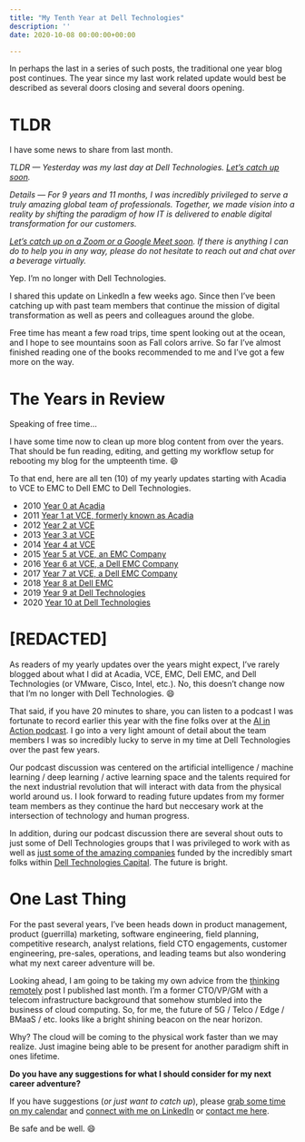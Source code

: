 ```yaml
---
title: "My Tenth Year at Dell Technologies"
description: ''
date: 2020-10-08 00:00:00+00:00

---
```


In perhaps the last in a series of such posts, the traditional one year blog post continues. The year since my last work related update would best be described as several doors closing and several doors opening.

TLDR
====

I have some news to share from last month.

*TLDR — Yesterday was my last day at Dell Technologies. [Let’s catch up soon](https://calendly.com/jaycuthrell/call).*

*Details — For 9 years and 11 months, I was incredibly privileged to serve a truly amazing global team of professionals. Together, we made vision into a reality by shifting the paradigm of how IT is delivered to enable digital transformation for our customers.*

*[Let’s catch up on a Zoom or a Google Meet soon](https://calendly.com/jaycuthrell/call). If there is anything I can do to help you in any way, please do not hesitate to reach out and chat over a beverage virtually.*

Yep. I’m no longer with Dell Technologies.

I shared this update on LinkedIn a few weeks ago. Since then I’ve been catching up with past team members that continue the mission of digital transformation as well as peers and colleagues around the globe.

Free time has meant a few road trips, time spent looking out at the ocean, and I hope to see mountains soon as Fall colors arrive. So far I’ve almost finished reading one of the books recommended to me and I’ve got a few more on the way.

The Years in Review
===================

Speaking of free time…

I have some time now to clean up more blog content from over the years. That should be fun reading, editing, and getting my workflow setup for rebooting my blog for the umpteenth time. :smile:

To that end, here are all ten (10) of my yearly updates starting with Acadia to VCE to EMC to Dell EMC to Dell Technologies.

* 2010 [Year 0 at Acadia](/private-clouds-ahead)
* 2011 [Year 1 at VCE, formerly known as Acadia](/my-first-year-at-vce)
* 2012 [Year 2 at VCE](/my-second-year-at-vce)
* 2013 [Year 3 at VCE](/my-third-year-at-vce)
* 2014 [Year 4 at VCE](/my-fourth-year-at-vce)
* 2015 [Year 5 at VCE, an EMC Company](/my-fifth-year-at-vce)
* 2016 [Year 6 at VCE, a Dell EMC Company](/my-sixth-year-at-vce)
* 2017 [Year 7 at VCE, a Dell EMC Company](/my-seventh-year-at-vce)
* 2018 [Year 8 at Dell EMC](/my-eighth-year-at-vce)
* 2019 [Year 9 at Dell Technologies](/my-ninth-year-at-vce)
* 2020 [Year 10 at Dell Technologies](/my-tenth-year-at-vce)

[REDACTED]
==========

As readers of my yearly updates over the years might expect, I’ve rarely blogged about what I did at Acadia, VCE, EMC, Dell EMC, and Dell Technologies (or VMware, Cisco, Intel, etc.). No, this doesn’t change now that I’m no longer with Dell Technologies. :smile:

That said, if you have 20 minutes to share, you can listen to a podcast I was fortunate to record earlier this year with the fine folks over at the [AI in Action podcast](https://alldus.com/blog/podcasts/aiinaction-jay-cuthrell-dell-technologies/). I go into a very light amount of detail about the team members I was so incredibly lucky to serve in my time at Dell Technologies over the past few years.

Our podcast discussion was centered on the artificial intelligence / machine learning / deep learning / active learning space and the talents required for the next industrial revolution that will interact with data from the physical world around us. I look forward to reading future updates from my former team members as they continue the hard but neccesary work at the intersection of technology and human progress.

In addition, during our podcast discussion there are several shout outs to just some of Dell Technologies groups that I was privileged to work with as well as [just some of the amazing companies](https://www.delltechnologiescapital.com/portfolio/) funded by the incredibly smart folks within [Dell Technologies Capital](https://www.delltechnologiescapital.com/team/). The future is bright.

One Last Thing
==============

For the past several years, I’ve been heads down in product management, product (guerrilla) marketing, software engineering, field planning, competitive research, analyst relations, field CTO engagements, customer engineering, pre-sales, operations, and leading teams but also wondering what my next career adventure will be.

Looking ahead, I am going to be taking my own advice from the [thinking remotely](/thinking-remotely) post I published last month. I’m a former CTO/VP/GM with a telecom infrastructure background that somehow stumbled into the business of cloud computing. So, for me, the future of 5G / Telco / Edge / BMaaS / etc. looks like a bright shining beacon on the near horizon.

Why? The cloud will be coming to the physical work faster than we may realize. Just imagine being able to be present for another paradigm shift in ones lifetime.

**Do you have any suggestions for what I should consider for my next career adventure?**

If you have suggestions (*or just want to catch up*), please [grab some time on my calendar](https://calendly.com/jaycuthrell/call) and [connect with me on LinkedIn](https://www.linkedin.com/in/jaycuthrell) or [contact me here](https://jaycuthrell.com/contact/).

Be safe and be well. :smile:

